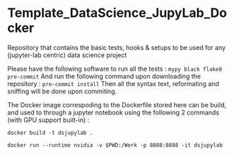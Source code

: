 # Template_DataScience_JupyLab_Docker

Repository that contains the basic tests, hooks & setups to be used for any (jupyter-lab centric) data science project

Please have the following software to run all the tests :
``mypy black flake8 pre-commit``
And run the following command upon downloading the repository : ``pre-commit install``
Then all the syntax text, reformating and sniffing will be done upon commiting.

The Docker image correspoding to the Dockerfile stored here can be build, and used to through a jupyter notebook using the following 2 commands (with GPU support built-in) :

``docker build -t dsjupylab .``

``docker run --runtime nvidia -v $PWD:/Work -p 8888:8888 -it dsjupylab``
